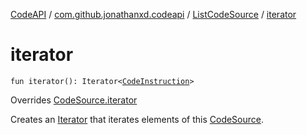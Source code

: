 [CodeAPI](../../index.md) / [com.github.jonathanxd.codeapi](../index.md) / [ListCodeSource](index.md) / [iterator](.)

# iterator

`fun iterator(): Iterator<`[`CodeInstruction`](../-code-instruction.md)`>`

Overrides [CodeSource.iterator](../-code-source/iterator.md)

Creates an [Iterator](#) that iterates elements of this [CodeSource](../-code-source/index.md).

